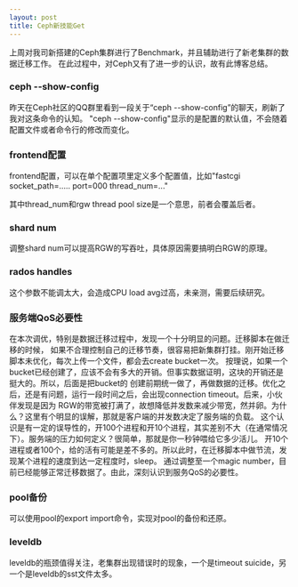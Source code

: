 ```yaml
---
layout: post
title: Ceph新技能Get
---
```


上周对我司新搭建的Ceph集群进行了Benchmark，并且辅助进行了新老集群的数据迁移工作。
在此过程中，对Ceph又有了进一步的认识，故有此博客总结。

### ceph --show-config
昨天在Ceph社区的QQ群里看到一段关于“ceph --show-config”的聊天，刷新了我对这条命令的认知。
"ceph --show-config"显示的是配置的默认值，不会随着配置文件或者命令行的修改而变化。

### frontend配置
frontend配置，可以在单个配置项里定义多个配置值，比如"fastcgi socket_path=..... port=000 thread_num=..."

其中thread_num和rgw thread pool size是一个意思，前者会覆盖后者。

### shard num
调整shard num可以提高RGW的写吞吐，具体原因需要搞明白RGW的原理。

### rados handles
这个参数不能调太大，会造成CPU load avg过高，未亲测，需要后续研究。

### 服务端QoS必要性
在本次调优，特别是数据迁移过程中，发现一个十分明显的问题。迁移脚本在做迁移的时候，
如果不合理控制自己的迁移节奏，很容易把新集群打挂。刚开始迁移脚本未优化，每次上传一个文件，都会去create bucket一次。
按理说，如果一个bucket已经创建了，应该不会有多大的开销。但事实数据证明，这块的开销还是挺大的。所以，后面是把bucket的
创建前期统一做了，再做数据的迁移。优化之后，还是有问题，运行一段时间之后，会出现connection timeout。后来，小伙伴发现是因为
RGW的带宽被打满了，故想降低并发数来减少带宽，然并卵。为什么？这里有个明显的误解，那就是客户端的并发数决定了服务端的负载。
这个认识是有一定的误导性的，开100个进程和开10个进程，其实差别不大（在通常情况下）。服务端的压力如何定义？很简单，那就是你一秒钟喂给它多少活儿。
开10个进程或者100个，给的活有可能是差不多的。所以此时，在迁移脚本中做节流，发现某个进程的速度到达一定程度时，sleep。
通过调整至一个magic number，目前已经能够正常迁移数据了。由此，深刻认识到服务QoS的必要性。

### pool备份
可以使用pool的export import命令，实现对pool的备份和还原。

### leveldb
leveldb的瓶颈值得关注，老集群出现错误时的现象，一个是timeout suicide，另一个是leveldb的sst文件太多。


